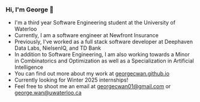 ### Hi, I'm George 👋
- I'm a third year Software Engineering student at the University of Waterloo
- Currently, I am a software engineer at Newfront Insurance
- Previously, I've worked as a full stack software developer at Deephaven Data Labs, NielsenIQ, and TD Bank
- In addition to Software Engineering, I am also working towards a Minor in Combinatorics and Optimization as well as a Specialization in Artificial Intelligence
- You can find out more about my work at [georgecwan.github.io](https://georgecwan.github.io)
- Currently looking for Winter 2025 internships!
- Feel free to shoot me an email at [georgecwan01@gmail.com](mailto:georgecwan01@gmail.com) or [george.wan@uwaterloo.ca](mailto:george.wan@uwaterloo.ca)
